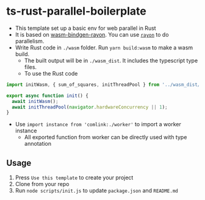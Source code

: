 # ts-rust-parallel-boilerplate

- This template set up a basic env for web parallel in Rust
- It is based on [wasm-bindgen-rayon](https://github.com/GoogleChromeLabs/wasm-bindgen-rayon). You can use [`rayon`](https://docs.rs/rayon/latest/rayon/) to do parallelism.
- Write Rust code in `./wasm` folder. Run `yarn build:wasm` to make a wasm build.
  - The built output will be in `./wasm_dist`. It includes the typescript type files.
  - To use the Rust code

```ts
import initWasm, { sum_of_squares, initThreadPool } from '../wasm_dist/wasm';

export async function init() {
  await initWasm();
  await initThreadPool(navigator.hardwareConcurrency || 1);
}
```

- Use `import instance from 'comlink:./worker'` to import a worker instance
  - All exported function from worker can be directly used with type annotation

## Usage

1. Press `Use this template` to create your project
2. Clone from your repo
3. Run `node scripts/init.js` to update `package.json` and `README.md`

